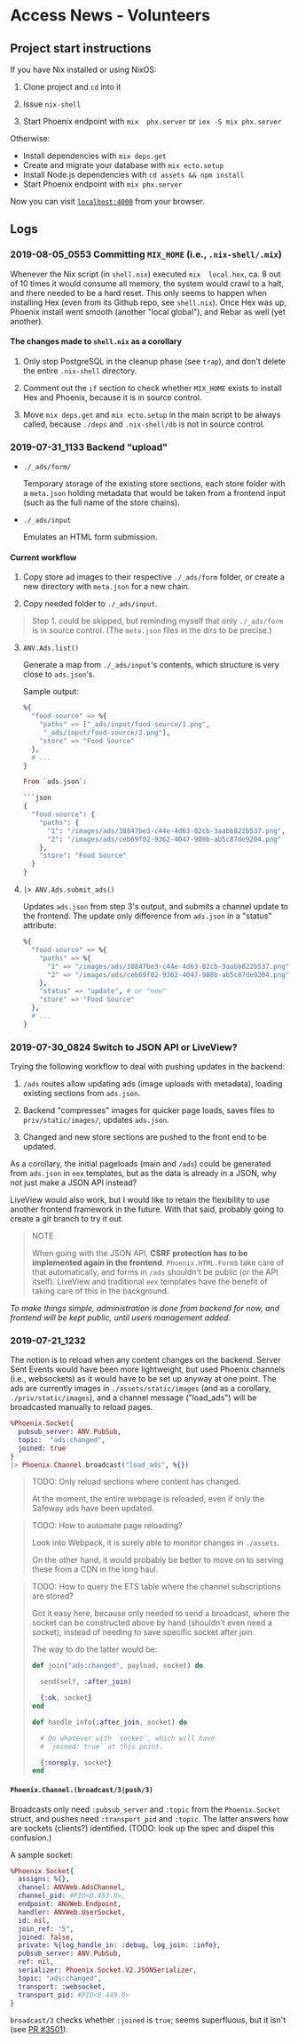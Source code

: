 # Access News - Volunteers

## Project start instructions

If you have Nix installed or using NixOS:

1. Clone project and `cd` into it

2. Issue `nix-shell`

3. Start  Phoenix endpoint with `mix  phx.server` or
   `iex -S mix phx.server`

Otherwise:

  * Install dependencies with `mix deps.get`
  * Create and migrate your database with `mix ecto.setup`
  * Install Node.js dependencies with `cd assets && npm install`
  * Start Phoenix endpoint with `mix phx.server`

Now you can visit [`localhost:4000`](http://localhost:4000) from your browser.

## Logs

### 2019-08-05_0553 Committing `MIX_HOME` (i.e., `.nix-shell/.mix`)

Whenever  the Nix  script (in  `shell.nix`) executed
`mix  local.hex`, ca.  8 out  of 10  times it  would
consume  all memory,  the  system would  crawl to  a
halt, and there needed to be a hard reset. This only
seems  to  happen  when installing  Hex  (even  from
its  Github repo,  see  `shell.nix`).  Once Hex  was
up,  Phoenix  install  went smooth  (another  "local
global"), and Rebar as well (yet another).

#### The changes made to `shell.nix` as a corollary

1.  Only  stop  PostgreSQL  in the  cleanup  phase  (see
    `trap`),  and don't  delete the  entire `.nix-shell`
    directory.

2. Comment  out  the  `if`  section  to  check  whether
   `MIX_HOME`  exists  to   install  Hex  and  Phoenix,
   because it is in source control.

3. Move `mix deps.get` and `mix ecto.setup` in the main
   script  to be  always called,  because `./deps`  and
   `.nix-shell/db` is not in source control.

### 2019-07-31_1133 Backend "upload"

+ `./_ads/form/`

  Temporary  storage of  the existing  store sections,
  each  store   folder  with  a   `meta.json`  holding
  metadata that  would be taken from  a frontend input
  (such as the full name of the store chains).

+ `./_ads/input`

  Emulates an HTML form submission.

#### Current workflow

1. Copy   store   ad   images   to   their   respective
   `./_ads/form` folder, or create a new directory with
   `meta.json` for a new chain.

2. Copy needed folder to `./_ads/input`.

> Step  1.  could  be skipped,  but  reminding  myself
> that only  `./_ads/form` is in source  control. (The
> `meta.json` files in the dirs to be precise.)

3. `ANV.Ads.list()`

   Generate a map from `./_ads/input`'s contents, which
   structure is very close to `ads.json`'s.

   Sample output:

   ```elixir
   %{
     "food-source" => %{
       "paths" => ["_ads/input/food-source/1.png",
        "_ads/input/food-source/2.png"],
       "store" => "Food Source"
     },
     # ...
   }

   From `ads.json`:

   ```json
   {
     "food-source": {
       "paths": {
         "1": "/images/ads/38847be3-c44e-4d63-82cb-3aabb822b537.png",
         "2": "/images/ads/ceb69f02-9362-4047-908b-ab5c87de9204.png"
       },
       "store": "Food Source"
     }
   }
   ```

4. `|> ANV.Ads.submit_ads()`

   Updates `ads.json` from step 3's output, and submits
   a channel  update to  the frontend. The  update only
   difference from `ads.json` in a "status" attribute:

   ```elixir
   %{
     "food-source" => %{
       "paths" => %{
         "1" => "/images/ads/38847be3-c44e-4d63-82cb-3aabb822b537.png",
         "2" => "/images/ads/ceb69f02-9362-4047-908b-ab5c87de9204.png"
       },
       "status" => "update", # or "new"
       "store" => "Food Source"
     },
     # ...
   }
   ```

### 2019-07-30_0824 Switch to JSON API or LiveView?

Trying the  following workflow to deal  with pushing
updates in the backend:

1.  `/ads`  routes  allow  updating ads  (image  uploads
    with  metadata),  loading   existing  sections  from
    `ads.json`.

2.  Backend "compresses" images  for quicker page loads,
    saves   files   to  `priv/static/images/`,   updates
    `ads.json`.

3.  Changed  and new  store sections  are pushed  to the
    front end to be updated.

As  a corollary,  the  initial  pageloads (main  and
`/ads`) could be generated  from `ads.json` in `eex`
templates, but as the data is already in a JSON, why
not just make a JSON API instead?

LiveView would also work, but I would like to retain
the flexibility to use another frontend framework in
the future. With that said, probably going to create
a git branch to try it out.

> NOTE
>
> When    going   with    the    JSON   API,    **CSRF
> protection  has  to  be  implemented  again  in  the
> frontend**. `Phoenix.HTML.Form`s  take care  of that
> automatically,  and  forms  in `/ads`  shouldn't  be
> public (or the API itself). LiveView and traditional
> `eex` templates  have the benefit of  taking care of
> this in the background.

*To make things simple, administration is done from
backend for  now, and frontend will  be kept public,
until users management added.*

### 2019-07-21_1232

The notion is to reload when any content changes on the backend. Server Sent Events would have been more lightweight, but used Phoenix channels (i.e., websockets) as it would have to be set up anyway at one point.
The ads are currently images in `./assets/static/images` (and as a corollary, `./priv/static/images`), and a channel message ("load_ads") will be broadcasted manually to reload pages.

```elixir
%Phoenix.Socket{
  pubsub_server: ANV.PubSub,
  topic:  "ads:changed",
  joined: true
}
|> Phoenix.Channel.broadcast("load_ads", %{})
```

> TODO: Only reload sections where content has changed.
>
> At the moment, the  entire webpage is reloaded, even
> if only the Safeway ads have been updated.

> TODO: How to automate page reloading?
>
> Look  into Webpack,  it  is surely  able to  monitor
> changes in `./assets`.
>
> On the  other hand, it  would probably be  better to
> move  on to  serving these  from a  CDN in  the long
> haul.

> TODO: How  to query  the ETS  table where  the channel
>       subscriptions are stored?
>
> Got it easy here, because only needed to send a broadcast, where the socket can be constructed above by hand (shouldn't even need a socket), instead of needing to save specific socket after join.
>
> The way to do the latter would be:
>
> ```elixir
> def join("ads:changed", payload, socket) do
>
>   send(self, :after_join)
>
>   {:ok, socket}
> end
>
> def handle_info(:after_join, socket) do
>
>   # Do whatever with `socket`, which will have
>   # `joined: true` at this point.
>
>   {:noreply, socket}
> end
> ```

#### `Phoenix.Channel.(broadcast/3|push/3)`

Broadcasts only  need `:pubsub_server`  and `:topic`
from  the `Phoenix.Socket`  struct, and  pushes need
`:transport_pid`  and `:topic`.  The latter  answers
how are  sockets (clients?) identified.  (TODO: look
up the spec and dispel this confusion.)

A sample socket:

```elixir
%Phoenix.Socket{
  assigns: %{},
  channel: ANVWeb.AdsChannel,
  channel_pid: #PID<0.453.0>,
  endpoint: ANVWeb.Endpoint,
  handler: ANVWeb.UserSocket,
  id: nil,
  join_ref: "5",
  joined: false,
  private: %{log_handle_in: :debug, log_join: :info},
  pubsub_server: ANV.PubSub,
  ref: nil,
  serializer: Phoenix.Socket.V2.JSONSerializer,
  topic: "ads:changed",
  transport: :websocket,
  transport_pid: #PID<0.449.0>
}
```

`broadcast/3`  checks whether  `:joined` is  `true`;
seems superfluous, but it isn't (see [PR #3501](https://github.com/phoenixframework/phoenix/pull/3501)).

